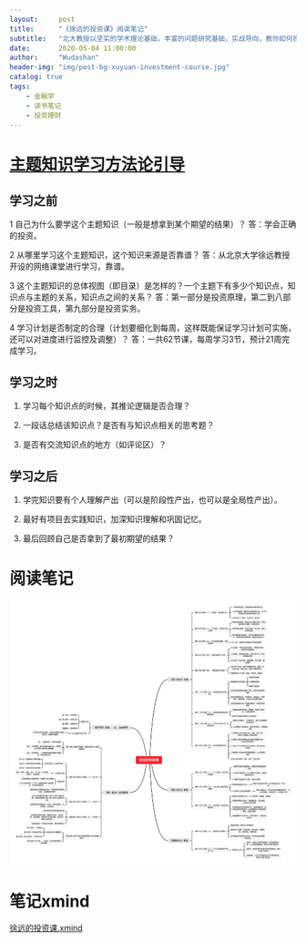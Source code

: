 ```yaml
---
layout:     post
title:      "《徐远的投资课》阅读笔记"
subtitle:   "北大教授以坚实的学术理论基础，丰富的问题研究基础，实战导向，教你如何投资"
date:       2020-05-04 11:00:00
author:     "Wudashan"
header-img: "img/post-bg-xuyuan-investment-course.jpg"
catalog: true
tags:
    - 金融学
    - 读书笔记
    - 投资理财
---
```


# [主题知识学习方法论引导](http://wudashan.com/2020/03/29/Learning-Method/)

## 学习之前

1 自己为什么要学这个主题知识（一般是想拿到某个期望的结果）？
答：学会正确的投资。

2 从哪里学习这个主题知识，这个知识来源是否靠谱？
答：从北京大学徐远教授开设的网络课堂进行学习，靠谱。

3 这个主题知识的总体视图（即目录）是怎样的？一个主题下有多少个知识点，知识点与主题的关系，知识点之间的关系？
答：第一部分是投资原理，第二到八部分是投资工具，第九部分是投资实务。

4 学习计划是否制定的合理（计划要细化到每周，这样既能保证学习计划可实施，还可以对进度进行监控及调整）？
答：一共62节课，每周学习3节，预计21周完成学习。

## 学习之时

1. 学习每个知识点的时候，其推论逻辑是否合理？

2. 一段话总结该知识点？是否有与知识点相关的思考题？

3. 是否有交流知识点的地方（如评论区）？

## 学习之后

1. 学完知识要有个人理解产出（可以是阶段性产出，也可以是全局性产出）。

2. 最好有项目去实践知识，加深知识理解和巩固记忆。

3. 最后回顾自己是否拿到了最初期望的结果？


# 阅读笔记

![](https://raw.githubusercontent.com/wudashan/blog-picture/master/xuyuan-investment-course/%E5%BE%90%E8%BF%9C%E7%9A%84%E6%8A%95%E8%B5%84%E8%AF%BE.png)

# 笔记xmind

[徐远的投资课.xmind](https://github.com/wudashan/blog-picture/blob/master/xuyuan-investment-course/%E5%BE%90%E8%BF%9C%E7%9A%84%E6%8A%95%E8%B5%84%E8%AF%BE.xmind?raw=true)
